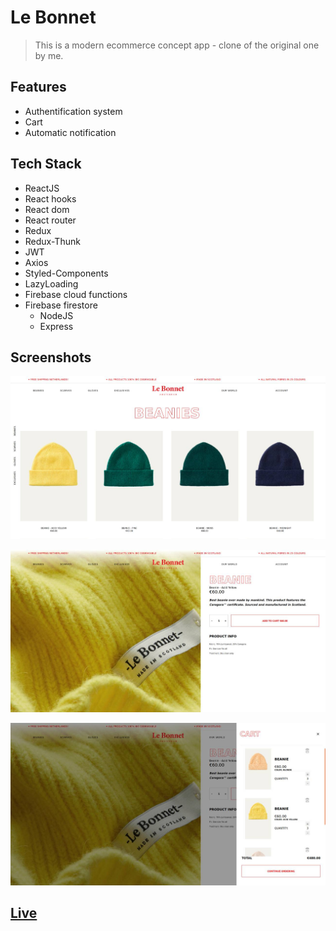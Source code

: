 # Le Bonnet

> This is a modern ecommerce concept app - clone of the original one by me.

## Features

- Authentification system
- Cart
- Automatic notification

## Tech Stack

- ReactJS
- React hooks
- React dom
- React router
- Redux
- Redux-Thunk
- JWT
- Axios
- Styled-Components
- LazyLoading
- Firebase cloud functions
- Firebase firestore
  - NodeJS
  - Express

## Screenshots

![Screenshot of the project page](https://github.com/ODanyor/LeBonnet/blob/master/src/static/readme/Screenshot_2020-03-20%20Le%20Bonnet%20by%20Dany(1)(1).jpg?raw=true)

![Screenshot of the project page](https://github.com/ODanyor/LeBonnet/blob/master/src/static/readme/Screenshot_2020-03-20%20Le%20Bonnet%20by%20Dany(2).jpg?raw=true)

![Screenshot of the project page](https://github.com/ODanyor/LeBonnet/blob/master/src/static/readme/Screenshot_2020-03-20%20Le%20Bonnet%20by%20Dany(1)(2).jpg?raw=true)

## [Live](https://lebonnet-0000.firebaseapp.com/)
